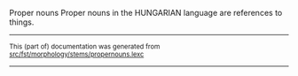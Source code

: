 Proper nouns
Proper nouns in the HUNGARIAN language are references to things.

* * *

<small>This (part of) documentation was generated from [src/fst/morphology/stems/propernouns.lexc](https://github.com/giellalt/lang-hun/blob/main/src/fst/morphology/stems/propernouns.lexc)</small>

---

